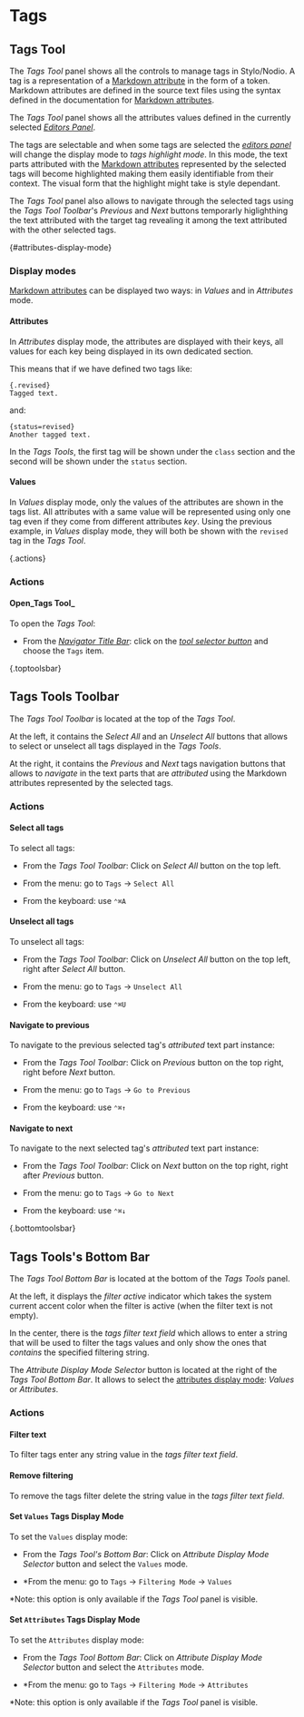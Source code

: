 # Tags

## Tags Tool

The _Tags Tool_ panel shows all the controls to manage tags in Stylo/Nodio. A tag is a representation of a [Markdown attribute](../markdown#mdAttributes) in the form of a token. Markdown attributes are defined in the source text files using the syntax defined in the documentation for [Markdown attributes](../markdown#mdAttributes).  

The _Tags Tool_ panel shows all the attributes values defined in the currently selected [_Editors Panel_](#editorsPanel). 

The tags are selectable and when some tags are selected the [_editors panel_](#editorsPanel) will change the display mode to _tags highlight mode_. In this mode, the text parts attributed with the [Markdown attributes](../markdown#mdAttributes) represented by the selected tags will become highlighted making them easily identifiable from their context. The visual form that the highlight might take is style dependant.     

The _Tags Tool_ panel also allows to navigate through the selected tags using the _Tags Tool Toolbar_'s _Previous_ and _Next_ buttons temporarly higlighthing the text attributed with the target tag revealing it among the text attributed with the other selected tags.

{#attributes-display-mode}
### Display modes

[Markdown attributes](../markdown#mdAttributes) can be displayed two ways: in _Values_ and in _Attributes_ mode. 


#### Attributes 

In _Attributes_ display mode, the attributes are displayed with their keys, all values for each key being displayed in its own dedicated section.       

This means that if we have defined two tags like: 

```
{.revised}
Tagged text.
```

and:

```
{status=revised}
Another tagged text.
```

In the  _Tags Tools_, the first tag will be shown under the `class` section and the second will be shown under the `status` section. 

#### Values

In _Values_ display mode, only the values of the attributes are shown in the tags list. All attributes with a same value will be represented using only one tag even if they come from different attributes _key_. Using the previous example, in _Values_ display mode, they will both be shown with the `revised` tag in the _Tags Tool_.
         

{.actions}
### Actions 


#### Open_Tags Tool_

To open the _Tags Tool_:

- From the [_Navigator Title Bar_](../common#navigatorTitle): click on the [_tool selector button_](../common#toolSelectorButton) and choose the `Tags` item.   


{.toptoolsbar}
 ## Tags Tools Toolbar
 
The _Tags Tool Toolbar_ is located at the top of the _Tags Tool_. 

At the left, it contains the _Select All_ and an _Unselect All_ buttons that allows to select or unselect all tags displayed in the _Tags Tools_. 

At the right, it contains the _Previous_ and _Next_ tags navigation buttons that allows to _navigate_ in the text parts that are _attributed_ using the Markdown attributes represented by the selected tags.

### Actions 


#### Select all tags 

To select all tags: 

- From the _Tags Tool Toolbar_: Click on _Select All_ button on the top left. 

- From the menu: go to `Tags` -> `Select All`

- From the keyboard: use `⌃⌘A`


#### Unselect all tags 

To unselect all tags: 

- From the _Tags Tool Toolbar_: Click on _Unselect All_ button on the top left, right after _Select All_ button. 

- From the menu: go to `Tags` -> `Unselect All`

- From the keyboard: use `⌃⌘U`


#### Navigate to previous

To navigate to the previous selected tag's _attributed_ text part instance: 

- From the _Tags Tool Toolbar_: Click on _Previous_ button on the top right, right before _Next_ button. 

- From the menu: go to `Tags` -> `Go to Previous`

- From the keyboard: use `⌃⌘↑`


#### Navigate to next 

To navigate to the next selected tag's _attributed_ text part instance: 

- From the _Tags Tool Toolbar_: Click on _Next_ button on the top right, right after _Previous_ button. 

- From the menu: go to `Tags` -> `Go to Next`

- From the keyboard: use `⌃⌘↓`


{.bottomtoolsbar}
 ## Tags Tools's Bottom Bar

The _Tags Tool Bottom Bar_ is located at the bottom of the _Tags Tools_ panel. 

At the left, it displays the _filter active_ indicator which takes the system current accent color when the filter is active (when the filter text is not empty).

In the center, there is the _tags filter text field_ which allows to enter a string that will be used to filter the tags values and only show the ones that _contains_ the specified filtering string. 

The _Attribute Display Mode Selector_ button is located at the right of the _Tags Tool Bottom Bar_. It allows to select the [attributes display mode](#attributes-display-mode): _Values_ or _Attributes_.


### Actions


#### Filter text 

To filter tags enter any string value in the _tags filter text field_. 


#### Remove filtering

To remove the tags filter delete the string value in the _tags filter text field_. 


#### Set `Values` Tags Display Mode 

To set the `Values` display mode: 

- From the _Tags Tool's Bottom Bar_: Click on _Attribute Display Mode Selector_ button and select the `Values` mode. 

- *From the menu: go to `Tags` -> `Filtering Mode` -> `Values`

*Note: this option is only available if the _Tags Tool_ panel is visible. 


#### Set `Attributes` Tags Display Mode 

To set the `Attributes` display mode: 

- From the _Tags Tool Bottom Bar_: Click on _Attribute Display Mode Selector_ button and select the `Attributes` mode. 

- *From the menu: go to `Tags` -> `Filtering Mode` -> `Attributes`

*Note: this option is only available if the _Tags Tool_ panel is visible. 







